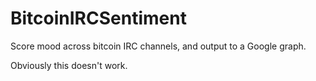 BitcoinIRCSentiment
===================

Score mood across bitcoin IRC channels, and output to a Google graph.

Obviously this doesn't work. 
